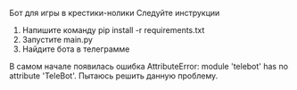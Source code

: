 Бот для игры в крестики-нолики
Следуйте инструкции
1. Напишите команду pip install -r requirements.txt
2. Запустите main.py
3. Найдите бота в телеграмме

В самом начале появилась ошибка AttributeError: module 'telebot' has no attribute 'TeleBot'. 
Пытаюсь решить данную проблему.
